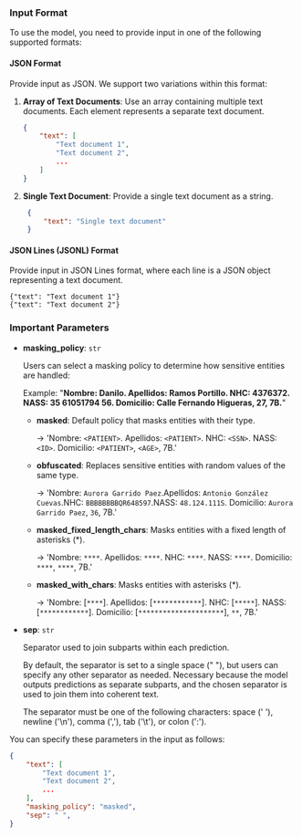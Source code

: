 ### Input Format

To use the model, you need to provide input in one of the following supported formats:

#### JSON Format

Provide input as JSON. We support two variations within this format:

1. **Array of Text Documents**: 
   Use an array containing multiple text documents. Each element represents a separate text document.

   ```json
   {
       "text": [
           "Text document 1",
           "Text document 2",
           ...
       ]
   }

    ```

2. **Single Text Document**:
   Provide a single text document as a string.


   ```json
    {
        "text": "Single text document"
    }
   ```

#### JSON Lines (JSONL) Format

Provide input in JSON Lines format, where each line is a JSON object representing a text document.

```
{"text": "Text document 1"}
{"text": "Text document 2"}
```

### Important Parameters

- **masking_policy**: `str`

    Users can select a masking policy to determine how sensitive entities are handled:

    Example: "**Nombre: Danilo. Apellidos: Ramos Portillo. NHC: 4376372. NASS: 35 61051794 56. Domicilio: Calle Fernando Higueras, 27, 7B.**"

    - **masked**: Default policy that masks entities with their type.

      -> 'Nombre: `<PATIENT>`. Apellidos: `<PATIENT>`. NHC: `<SSN>`. NASS: `<ID>`. Domicilio: `<PATIENT>`, `<AGE>`, 7B.'

    - **obfuscated**: Replaces sensitive entities with random values of the same type.

      -> 'Nombre: `Aurora Garrido Paez`.Apellidos: `Antonio González Cuevas`.NHC: `BBBBBBBBQR648597`.NASS: `48.124.111S`. Domicilio: `Aurora Garrido Paez`, `36`, 7B.'

    - **masked_fixed_length_chars**: Masks entities with a fixed length of asterisks (\*).

      -> 'Nombre: `****`. Apellidos: `****`. NHC: `****`. NASS: `****`. Domicilio: `****`, `****`, 7B.'

    - **masked_with_chars**: Masks entities with asterisks (\*).

      -> 'Nombre: [`****`]. Apellidos: [`************`]. NHC: [`*****`]. NASS: [`************`]. Domicilio: [`*********************`], `**`, 7B.'

- **sep**: `str`

    Separator used to join subparts within each prediction.

    By default, the separator is set to a single space (" "), but users can specify any other separator as needed. Necessary because the model outputs predictions as separate subparts, and the chosen separator is used to join them into coherent text.

    The separator must be one of the following characters: space (' '), newline ('\n'), comma (','), tab ('\t'), or colon (':').
    
You can specify these parameters in the input as follows:

```json
{
    "text": [
        "Text document 1",
        "Text document 2",
        ...
    ],
    "masking_policy": "masked",
    "sep": " ",
}
```